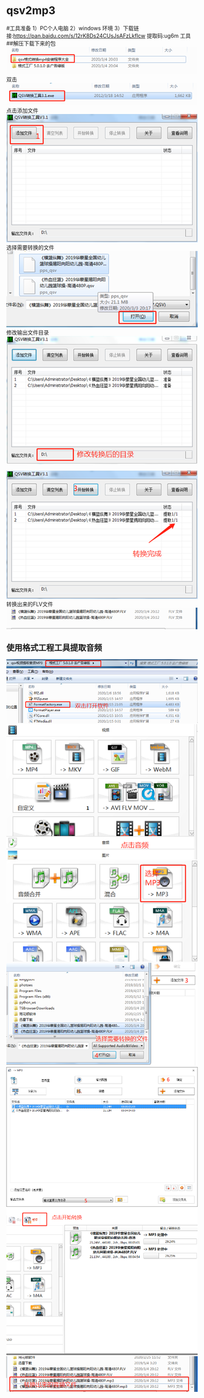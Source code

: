 # qsv2mp3

#工具准备
1）PC个人电脑
2）windows 环境
3）下载链接:https://pan.baidu.com/s/12rK8Ds24CUsJsAFzLkflcw 提取码:ug6m 工具
##解压下载下来的包
![1](https://github.com/Netgithub/qsv2mp3/blob/master/image/1.png)  
双击  
![2](https://github.com/Netgithub/qsv2mp3/blob/master/image/2.png)  
点击添加文件  
![3](https://github.com/Netgithub/qsv2mp3/blob/master/image/3.png)  
选择需要转换的文件  
![4](https://github.com/Netgithub/qsv2mp3/blob/master/image/4.png)  
修改输出文件目录  
![5](https://github.com/Netgithub/qsv2mp3/blob/master/image/5.png)  

![6](https://github.com/Netgithub/qsv2mp3/blob/master/image/6.png)  
转换出来的FLV文件
![7](https://github.com/Netgithub/qsv2mp3/blob/master/image/7.png)  


## 使用格式工程工具提取音频
![8](https://github.com/Netgithub/qsv2mp3/blob/master/image/8.png)  
![9](https://github.com/Netgithub/qsv2mp3/blob/master/image/9.png)  
![10](https://github.com/Netgithub/qsv2mp3/blob/master/image/10.png)  
![11](https://github.com/Netgithub/qsv2mp3/blob/master/image/11.png)  
![12](https://github.com/Netgithub/qsv2mp3/blob/master/image/12.png)  
![13](https://github.com/Netgithub/qsv2mp3/blob/master/image/13.png)  
![14](https://github.com/Netgithub/qsv2mp3/blob/master/image/14.png)  
